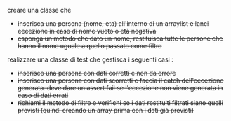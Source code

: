 creare una classe che
- ~~inserisca una persona (nome, eta) all'interno di un arraylist e lanci eccezione in caso di nome vuoto o età negativa~~
- ~~esponga un metodo che dato un nome, restituisca tutte le persone che hanno il nome uguale a quello passato come filtro~~

realizzare una classe di test che gestisca i seguenti casi :
- ~~inserisco una persona con dati corretti e non da errore~~
- ~~inserisco una persona con dati scorretti e faccia il catch dell'eccezione generata. deve dare un assert fail se l'eccezione non viene generata in caso di dati errati~~
- ~~richiami il metodo di filtro e verifichi se i dati restituiti filtrati siano quelli previsti (quindi creando un array prima con i dati già previsti)~~